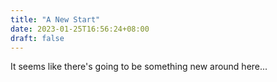 ```yaml
---
title: "A New Start"
date: 2023-01-25T16:56:24+08:00
draft: false
---
```


It seems like there's going to be something new around here...
